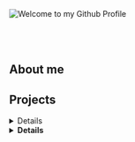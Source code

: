 <div align="left">
  <img src="https://github.com/BrunnerLivio/brunnerlivio/blob/master/images/welcome.png?raw=true" style="max-width: 100%;" alt="Welcome to my Github Profile" />
  <br />
  <br />
  <br />
  <br />

## About me
  

## Projects
<!-- start work experience section -->
<details>
<Container>
<summary><b> Container</summary>
<table>
  <thead>
    <tr>
      <th>Container name</th>
      <th>Skills used</th>
      <th>Description</th>
    </tr>
  </thead>
  <tbody>
    <tr>
      <td><a href='https://github.com/msaurelius/AgentSudo'>Agent sudo</a></td>
      <td>Brute-force,steganography,privilege escalation</td>
      <td>I learned several things from this machine. For example I used FTP for the first time.Some elements were already known such as brute force and reading files. Although some elements were new such as the ZIP file password were I used binwalk. It was interesting to go in depth on getting information based on a picture. Transcibing a code into regular text(from BASE64) was familiar and I thought it was a fun concept. Afterwards I used Jack the ripper which was my first time.</td>
    </tr>
  </tbody>
</table>
</Container>
</details>
<details>
<Container>
<summary><b> Certificates</summary>
<table>
  <thead>
    <tr>
      <th>Name</th>
      <th>Goals/th>
      <th>Status</th>
      <th>Certified by/th>
      <th>Description</th>
    </tr>
  </thead>
  <tbody>
    <tr>
      <td><a href='https://github.com/msaurelius/Certificates/tree/main/Developing%20ethical%20hacking%20tools%20with%20Python'>Developing ethical hacking tools with Python</a></td>
      <td>Brute-force,steganography,privilege escalation</td>
      <th>In progress, module 2/4</th>
      <td>Cybrary</td>
      <td> Automate your security assessment processes. Python is easy to learn and can be very powerful when you master it. </td>
    </tr>
  </tbody>
</table>
</Container>
</details>


      
